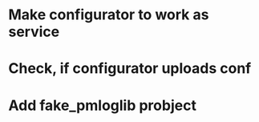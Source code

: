 # Make configurator to work as service
# Check, if configurator uploads conf
# Add fake_pmloglib probject

